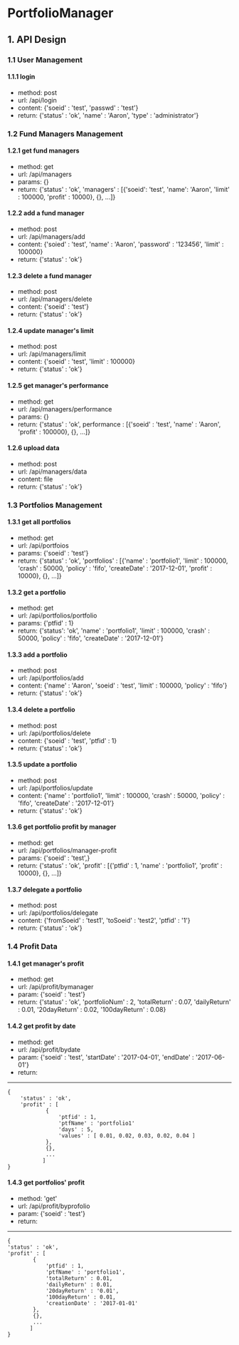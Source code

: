 # PortfolioManager

## 1. API Design

### 1.1 User Management

#### 1.1.1 login
* method: post
* url: /api/login
* content: {'soeid' : 'test', 'passwd' : 'test'}
* return: {'status' : 'ok', 'name' : 'Aaron', 'type' : 'administrator'}

### 1.2 Fund Managers Management

#### 1.2.1 get fund managers
* method: get
* url: /api/managers
* params: {}
* return: {'status' : 'ok', 'managers' : \[{'soeid': 'test', 'name': 'Aaron', 'limit' : 100000, 'profit' : 10000}, {}, ...\]}

#### 1.2.2 add a fund manager
* method: post
* url: /api/managers/add
* content: {'soied' : 'test', 'name' : 'Aaron', 'password' : '123456', 'limit' : 100000}
* return: {'status' : 'ok'}

#### 1.2.3 delete a fund manager
* method: post
* url: /api/managers/delete
* content: {'soeid' : 'test'}
* return: {'status' : 'ok'}

#### 1.2.4 update manager's limit
* method: post
* url: /api/managers/limit
* content: {'soeid' : 'test', 'limit' : 100000}
* return: {'status' : 'ok'}

#### 1.2.5 get manager's performance
* method: get
* url: /api/managers/performance
* params: {}
* return: {'status' : 'ok', performance : \[{'soeid' : 'test', 'name' : 'Aaron', 'profit' : 100000}, {}, ...\]}

#### 1.2.6 upload data
* method: post
* url: /api/managers/data
* content: file
* return: {'status' : 'ok'}

### 1.3 Portfolios Management

#### 1.3.1 get all portfolios
* method: get
* url: /api/portfoios
* params: {'soeid' : 'test'}
* return: {'status' : 'ok', 'portfolios' : \[{'name' : 'portfolio1', 'limit' : 100000, 'crash' : 50000, 'policy' : 'fifo', 'createDate' : '2017-12-01', 'profit' : 10000}, {}, ...\]}

#### 1.3.2 get a portfolio
* method: get
* url: /api/portfolios/portfolio
* params: {'ptfid' : 1}
* return: {'status': 'ok', 'name' : 'portfolio1', 'limit' : 100000, 'crash' : 50000, 'policy' : 'fifo', 'createDate' : '2017-12-01'}

#### 1.3.3 add a portfolio
* method: post
* url: /api/portfolios/add
* content: {'name' : 'Aaron', 'soeid' : 'test', 'limit' : 100000, 'policy' : 'fifo'}
* return: {'status' : 'ok'}

#### 1.3.4 delete a portfolio
* method: post
* url: /api/portfolios/delete
* content: {'soeid' : 'test', 'ptfid' : 1}
* return: {'status' : 'ok'}

#### 1.3.5 update a portfolio
* method: post
* url: /api/portfolios/update
* content: {'name' : 'portfolio1', 'limit' : 100000, 'crash' : 50000, 'policy' : 'fifo', 'createDate' : '2017-12-01'}
* return: {'status' : 'ok'}

#### 1.3.6 get portfolio profit by manager
* method: get
* url: /api/portfolios/manager-profit
* params: {'soeid' : 'test',}
* return: {'status' : 'ok', 'profit' : \[{'ptfid' : 1, 'name' : 'portfolio1', 'profit' : 10000}, {}, ...\]}

#### 1.3.7 delegate a portfolio
* method: post
* url: /api/portfolios/delegate
* content: {'fromSoeid' : 'test1', 'toSoeid' : 'test2', 'ptfid' : '1'}
* return: {'status' : 'ok'}

### 1.4 Profit Data

#### 1.4.1 get manager's profit
* method: get
* url: /api/profit/bymanager
* param: {'soeid' : 'test'}
* return: {'status' : 'ok', 'portfolioNum' : 2, 'totalReturn' : 0.07, 'dailyReturn' : 0.01, '20dayReturn' : 0.02, '100dayReturn' : 0.08}

#### 1.4.2 get profit by date
* method: get
* url: /api/profit/bydate
* param: {'soeid' : 'test', 'startDate' : '2017-04-01', 'endDate' : '2017-06-01'}
* return: 
***
	{
		'status' : 'ok',
		'profit' : [
				{
					'ptfid' : 1,
					'ptfName' : 'portfolio1'
					'days' : 5,
					'values' : [ 0.01, 0.02, 0.03, 0.02, 0.04 ]
				},
				{},
				...
			   ]
	}
	
#### 1.4.3 get portfolios' profit
* method: 'get'
* url: /api/profit/byprofolio
* param: {'soeid' : 'test'}
* return: 
***
	{
	'status' : 'ok', 
	'profit' : [
			{
				'ptfid' : 1,
				'ptfName' : 'portfolio1', 
				'totalReturn' : 0.01, 
				'dailyReturn' : 0.01, 
				'20dayReturn' : '0.01', 
				'100dayReturn' : 0.01, 
				'creationDate' : '2017-01-01'
			}, 
			{}, 
			...
		   ]
	}
